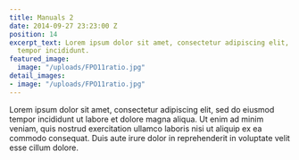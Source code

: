 ```yaml
---
title: Manuals 2
date: 2014-09-27 23:23:00 Z
position: 14
excerpt_text: Lorem ipsum dolor sit amet, consectetur adipiscing elit, sed do eiusmod
  tempor incididunt.
featured_image:
  image: "/uploads/FPO11ratio.jpg"
detail_images:
- image: "/uploads/FPO11ratio.jpg"
---
```


Lorem ipsum dolor sit amet, consectetur adipiscing elit, sed do eiusmod tempor incididunt ut labore et dolore magna aliqua. Ut enim ad minim veniam, quis nostrud exercitation ullamco laboris nisi ut aliquip ex ea commodo consequat. Duis aute irure dolor in reprehenderit in voluptate velit esse cillum dolore.